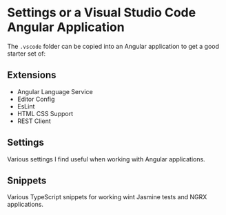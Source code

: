 # Settings or a Visual Studio Code Angular Application

The `.vscode` folder can be copied into an Angular application to get a good starter set of:

## Extensions

- Angular Language Service
- Editor Config
- EsLint
- HTML CSS Support
- REST Client

## Settings

Various settings I find useful when working with Angular applications.


## Snippets

Various TypeScript snippets for working wint Jasmine tests and NGRX applications.